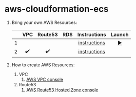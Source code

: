 # aws-cloudformation-ecs



1. Bring your own AWS Resources:

    |   | VPC | Route53 | RDS | Instructions | Launch |
    |--:|:---:|:-------:|:---:|:------------:|:------:|
    | 1 | | | | [instructions](https://github.com/Senzing/aws-cloudformation-ecs-poc-simple) | [:arrow_forward:](https://console.aws.amazon.com/cloudformation/home#/stacks/new?stackName=senzing-poc&templateURL=https://s3.amazonaws.com/public-read-access/aws-cloudformation-ecs-poc-simple/cloudformation.yaml) |
    | 2 | :heavy_check_mark: | :heavy_check_mark: | | [instructions](docs/senzing-demo-user-vpc-hosted-zone) | |

1. How to create AWS Resources:
    1. VPC
        1. [AWS VPC console](https://console.aws.amazon.com/vpc/home#vpcs:)
    1. Route53
        1. [AWS Route53 Hosted Zone console](https://console.aws.amazon.com/route53/v2/hostedzones#)


